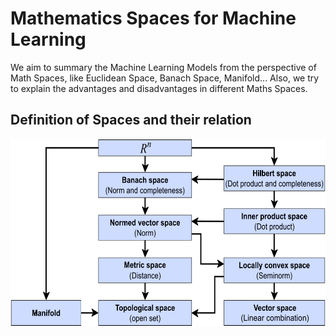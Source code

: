 # Mathematics Spaces for Machine Learning
We aim to summary the Machine Learning Models from the perspective of Math Spaces, like Euclidean Space, Banach Space, Manifold...
Also, we try to explain the advantages and disadvantages in different Maths Spaces.

## Definition of Spaces and their relation
<img src="https://github.com/kgspace/KG_papers/blob/main/images/spaces%20relation.png" width="600" height="300" align="center" >







